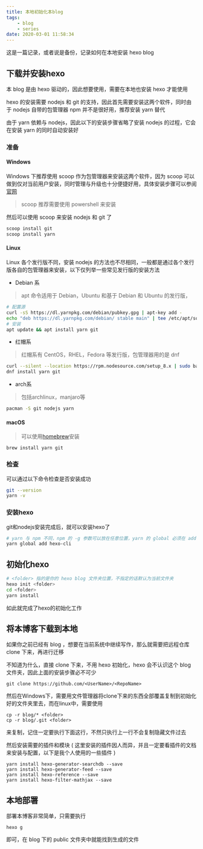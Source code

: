 ```yaml
---
title: 本地初始化本blog
tags:
	- blog
   	- series
date: 2020-03-01 11:58:34
---
```


这是一篇记录，或者说是备份，记录如何在本地安装 hexo blog

<!-- more -->

## 下载并安装hexo

本 blog 是由 hexo 驱动的，因此想要使用，需要在本地也安装 hexo 才能使用

hexo 的安装需要 nodejs 和 git 的支持，因此首先需要安装这两个软件，同时由于 nodejs 自带的包管理器 npm 并不是很好用，推荐安装 yarn 替代

由于 yarn 依赖与 nodejs，因此以下的安装步骤省略了安装 nodejs 的过程，它会在安装 yarn 的同时自动安装好

### 准备

#### Windows

Windows 下推荐使用 scoop 作为包管理器来安装这两个软件，因为 scoop 可以做到仅对当前用户安装，同时管理与升级也十分便捷好用，具体安装步骤可以参阅 [官网](https://scoop.sh/)

> scoop 推荐需要使用 powershell 来安装

然后可以使用 scoop 来安装 nodejs 和 git 了

```powershell
scoop install git
scoop install yarn
```

#### Linux

Linux 各个发行版不同，安装 nodejs 的方法也不尽相同，一般都是通过各个发行版各自的包管理器来安装，以下仅列举一些常见发行版的安装方法

- Debian 系

> apt 命令适用于 Debian，Ubuntu 和基于 Debian 和 Ubuntu 的发行版，

```bash
# 配置源
curl -sS https://dl.yarnpkg.com/debian/pubkey.gpg | apt-key add -
echo "deb https://dl.yarnpkg.com/debian/ stable main" | tee /etc/apt/sources.list.d/yarn.list
# 安装
apt update && apt install yarn git
```

- 红帽系

> 红帽系有 CentOS，RHEL，Fedora 等发行版，包管理器用的是 dnf

```bash
curl --silent --location https://rpm.nodesource.com/setup_8.x | sudo bash -
dnf install yarn git
```

- arch系

> 包括archlinux，manjaro等

```bash
pacman -S git nodejs yarn
```

#### macOS

> 可以使用[homebrew](https://brew.sh/)安装

```homebrew
brew install yarn git
```

### 检查

可以通过以下命令检查是否安装成功

```bash
git --version
yarn -v
```

### 安装hexo

git和nodejs安装完成后，就可以安装hexo了

```sh
# yarn 与 npm 不同，npm 的 -g 参数可以放在任意位置，yarn 的 global 必须在 add 前面
yarn global add hexo-cli
```

## 初始化hexo

```bash
# <folder> 指的是你的 hexo blog 文件夹位置，不指定的话默认为当前文件夹
hexo init <folder>
cd <folder>
yarn install
```

如此就完成了hexo的初始化工作

## 将本博客下载到本地

如果你之前已经有 blog ，想要在当前系统中继续写作，那么就需要把远程仓库 clone 下来，再进行迁移

不知道为什么，直接 clone 下来，不用 hexo 初始化，hexo 会不认识这个 blog 文件夹，因此上面的安装步骤必不可少

```shell
git clone https://github.com/<UserName>/<RepoName>
```

然后在Windows下，需要用文件管理器将clone下来的东西全部覆盖复制到初始化好的文件夹里去，而在linux中，需要使用

```shell
cp -r blog/* <folder>
cp -r blog/.git <folder>
```

来复制，记住一定要执行下面这行，不然只执行上一行不会复制隐藏文件过去

然后安装需要的插件和模块 ( 这里安装的插件因人而异，并且一定要看插件的文档来安装与配置，以下是我个人使用的一些插件 )

```shell
yarn install hexo-generator-searchdb --save
yarn install hexo-generator-feed --save
yarn install hexo-reference --save
yarn install hexo-filter-mathjax --save
```

## 本地部署

部署本博客非常简单，只需要执行

```shell
hexo g
```

即可，在 blog 下的 public 文件夹中就能找到生成的文件
